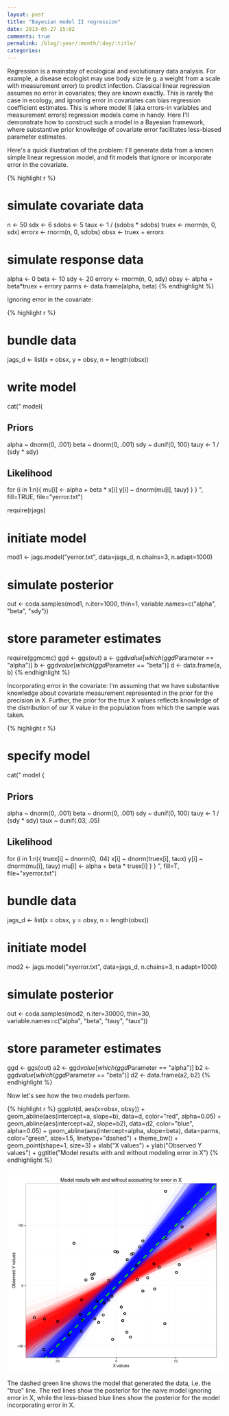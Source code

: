 ```yaml
---
layout: post
title: "Bayesian model II regression"
date: 2013-05-27 15:02
comments: true
permalink: /blog/:year/:month/:day/:title/
categories: 
---
```


Regression is a mainstay of ecological and evolutionary data analysis. For example, a disease ecologist may use body size (e.g. a weight from a scale with measurement error) to predict infection. Classical linear regression assumes no error in covariates; they are known exactly. This is rarely the case in ecology, and ignoring error in covariates can bias regression coefficient estimates. This is where model II (aka errors-in variables and measurement errors) regression models come in handy. Here I'll demonstrate how to construct such a model in a Bayesian framework, where substantive prior knowledge of covariate error facilitates less-biased parameter estimates. 

Here's a quick illustration of the problem: I'll generate data from a known simple linear regression model, and fit models that ignore or incorporate error in the covariate. 

{% highlight r %}
# simulate covariate data
n <- 50
sdx <- 6
sdobs <- 5
taux <- 1 / (sdobs * sdobs)
truex <- rnorm(n, 0, sdx)
errorx <- rnorm(n, 0, sdobs)
obsx <- truex + errorx

# simulate response data
alpha <- 0
beta <- 10
sdy <- 20
errory <- rnorm(n, 0, sdy)
obsy <- alpha + beta*truex + errory
parms <- data.frame(alpha, beta)
{% endhighlight %}

Ignoring error in the covariate:

{% highlight r %}
# bundle data
jags_d <- list(x = obsx, y = obsy, n = length(obsx))

# write model
cat("
    model{
## Priors
alpha ~ dnorm(0, .001)
beta ~ dnorm(0, .001)
sdy ~ dunif(0, 100)
tauy <- 1 / (sdy * sdy)

## Likelihood
  for (i in 1:n){
    mu[i] <- alpha + beta * x[i]
    y[i] ~ dnorm(mu[i], tauy)
  }
}
",
    fill=TRUE, file="yerror.txt")

require(rjags)
# initiate model
mod1 <- jags.model("yerror.txt", data=jags_d, 
                   n.chains=3, n.adapt=1000)

# simulate posterior
out <- coda.samples(mod1, n.iter=1000, thin=1, 
                    variable.names=c("alpha", "beta", "sdy"))

# store parameter estimates
require(ggmcmc)
ggd <- ggs(out)
a <- ggd$value[which(ggd$Parameter == "alpha")]
b <- ggd$value[which(ggd$Parameter == "beta")]
d <- data.frame(a, b)
{% endhighlight %}

Incorporating error in the covariate: I'm assuming that we have substantive knowledge about covariate measurement represented in the prior for the precision in X. Further, the prior for the true X values reflects  knowledge of the distribution of our X value in the population from which the sample was taken. 

{% highlight r %}
# specify model
cat("
    model {
## Priors
alpha ~ dnorm(0, .001)
beta ~ dnorm(0, .001)
sdy ~ dunif(0, 100)
tauy <- 1 / (sdy * sdy)
taux ~ dunif(.03, .05)

## Likelihood
  for (i in 1:n){
    truex[i] ~ dnorm(0, .04)
    x[i] ~ dnorm(truex[i], taux)
    y[i] ~ dnorm(mu[i], tauy)
    mu[i] <- alpha + beta * truex[i]
  }
}
    ", fill=T, file="xyerror.txt")

# bundle data
jags_d <- list(x = obsx, y = obsy, n = length(obsx))

# initiate model
mod2 <- jags.model("xyerror.txt", data=jags_d, 
                   n.chains=3, n.adapt=1000)

# simulate posterior
out <- coda.samples(mod2, n.iter=30000, thin=30, 
                    variable.names=c("alpha", "beta", "tauy", "taux"))
# store parameter estimates
ggd <- ggs(out)
a2 <- ggd$value[which(ggd$Parameter == "alpha")]
b2 <- ggd$value[which(ggd$Parameter == "beta")]
d2 <- data.frame(a2, b2)
{% endhighlight %}

Now let's see how the two models perform. 

{% highlight r %}
ggplot(d, aes(x=obsx, obsy)) + 
  geom_abline(aes(intercept=a, slope=b), data=d, color="red", alpha=0.05) +
  geom_abline(aes(intercept=a2, slope=b2), data=d2, color="blue", alpha=0.05) +
  geom_abline(aes(intercept=alpha, slope=beta), 
              data=parms, color="green", size=1.5, linetype="dashed") + 
  theme_bw() + 
  geom_point(shape=1, size=3) +
  xlab("X values") + ylab("Observed Y values") + 
  ggtitle("Model results with and without modeling error in X")
{% endhighlight %}

![](/images/ex2.png)

The dashed green line shows the model that generated the data, i.e. the "true" line. The red lines show the posterior for the naive model ignoring error in X, while the less-biased blue lines show the posterior for the model incorporating error in X. 
